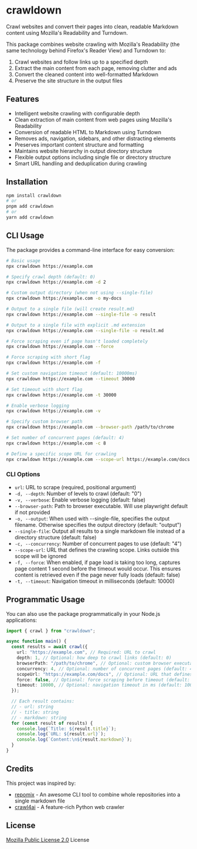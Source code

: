 # crawldown

Crawl websites and convert their pages into clean, readable Markdown content using Mozilla's Readability and Turndown.

This package combines website crawling with Mozilla's Readability (the same technology behind Firefox's Reader View) and Turndown to:

1. Crawl websites and follow links up to a specified depth
2. Extract the main content from each page, removing clutter and ads
3. Convert the cleaned content into well-formatted Markdown
4. Preserve the site structure in the output files

## Features

- Intelligent website crawling with configurable depth
- Clean extraction of main content from web pages using Mozilla's Readability
- Conversion of readable HTML to Markdown using Turndown
- Removes ads, navigation, sidebars, and other distracting elements
- Preserves important content structure and formatting
- Maintains website hierarchy in output directory structure
- Flexible output options including single file or directory structure
- Smart URL handling and deduplication during crawling

## Installation

```bash
npm install crawldown
# or
pnpm add crawldown
# or
yarn add crawldown
```

## CLI Usage

The package provides a command-line interface for easy conversion:

```bash
# Basic usage
npx crawldown https://example.com

# Specify crawl depth (default: 0)
npx crawldown https://example.com -d 2

# Custom output directory (when not using --single-file)
npx crawldown https://example.com -o my-docs

# Output to a single file (will create result.md)
npx crawldown https://example.com --single-file -o result

# Output to a single file with explicit .md extension
npx crawldown https://example.com --single-file -o result.md

# Force scraping even if page hasn't loaded completely
npx crawldown https://example.com --force

# Force scraping with short flag
npx crawldown https://example.com -f

# Set custom navigation timeout (default: 10000ms)
npx crawldown https://example.com --timeout 30000

# Set timeout with short flag
npx crawldown https://example.com -t 30000

# Enable verbose logging
npx crawldown https://example.com -v

# Specify custom browser path
npx crawldown https://example.com --browser-path /path/to/chrome

# Set number of concurrent pages (default: 4)
npx crawldown https://example.com -c 8

# Define a specific scope URL for crawling
npx crawldown https://example.com --scope-url https://example.com/docs
```

### CLI Options

- `url`: URL to scrape (required, positional argument)
- `-d, --depth`: Number of levels to crawl (default: "0")
- `-v, --verbose`: Enable verbose logging (default: false)
- `--browser-path`: Path to browser executable. Will use playwright default if not provided
- `-o, --output`: When used with --single-file, specifies the output filename. Otherwise specifies the output directory (default: "output")
- `--single-file`: Output all results to a single markdown file instead of a directory structure (default: false)
- `-c, --concurrency`: Number of concurrent pages to use (default: "4")
- `--scope-url`: URL that defines the crawling scope. Links outside this scope will be ignored
- `-f, --force`: When enabled, if page load is taking too long, captures page content 1 second before the timeout would occur. This ensures content is retrieved even if the page never fully loads (default: false)
- `-t, --timeout`: Navigation timeout in milliseconds (default: 10000)

## Programmatic Usage

You can also use the package programmatically in your Node.js applications:

```typescript
import { crawl } from "crawldown";

async function main() {
  const results = await crawl({
    url: "https://example.com", // Required: URL to crawl
    depth: 1, // Optional: how deep to crawl links (default: 0)
    browserPath: "/path/to/chrome", // Optional: custom browser executable path
    concurrency: 4, // Optional: number of concurrent pages (default: 4)
    scopeUrl: "https://example.com/docs", // Optional: URL that defines crawling scope
    force: false, // Optional: force scraping before timeout (default: false)
    timeout: 10000, // Optional: navigation timeout in ms (default: 10000)
  });

  // Each result contains:
  // - url: string
  // - title: string
  // - markdown: string
  for (const result of results) {
    console.log(`Title: ${result.title}`);
    console.log(`URL: ${result.url}`);
    console.log(`Content:\n${result.markdown}`);
  }
}
```

## Credits

This project was inspired by:

- [repomix](https://github.com/yamadashy/repomix) - An awesome CLI tool to combine whole repositories into a single markdown file
- [crawl4ai](https://github.com/unclecode/crawl4ai) - A feature-rich Python web crawler

## License

[Mozilla Public License 2.0](./LICENSE.md) License
